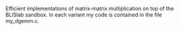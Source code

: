 Efficient implementations of matrix-matrix multiplication on top of the BLISlab sandbox. In each variant my code is contained in the file my_dgemm.c.

